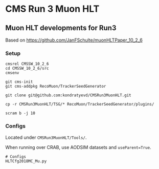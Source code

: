 # CMS Run 3 Muon HLT
## Muon HLT developments for Run3

Based on https://github.com/JanFSchulte/muonHLTPaper_10_2_6

### Setup
```shell
cmsrel CMSSW_10_2_6
cd CMSSW_10_2_6/src
cmsenv

git cms-init
git cms-addpkg RecoMuon/TrackerSeedGenerator

git clone git@github.com:kondratyevd/CMSRun3MuonHLT.git

cp -r CMSRun3MuonHLT/TSG/* RecoMuon/TrackerSeedGenerator/plugins/

scram b -j 10
```

### Configs
Located under `CMSRun3MuonHLT/Tools/`. 

When running over CRAB, use AODSIM datasets and `useParent=True`.

```shell
# Configs
HLTCfg2018MC_Mu.py
```


